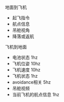 地面到飞机
- 起飞指令
- 航点信息
- 吊舱视角
- 降落或返航

飞机到地面
- 电池状态 1hz
- 飞机位姿 10hz
- 飞机速度 10hz
- 飞机状态 1hz
- avoidance相关 5hz
- 吊舱视频
- 当前飞机的航点信息 1hz
